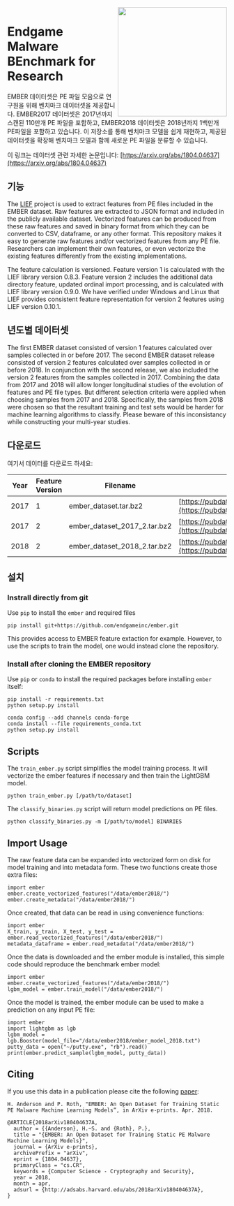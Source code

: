 <img src="resources/logo.png" align="right" width="250px" height="250px">

# Endgame Malware BEnchmark for Research

EMBER 데이터셋은 PE 파일 모음으로 연구원을 위해 벤치마크 데이터셋을 제공합니다. EMBER2017 데이터셋은 2017년까지 스캔된 110만개 PE 파일을 포함하고, EMBER2018 데이터셋은 2018년까지 1백만개 PE파일을 포함하고 있습니다. 이 저장소를 통해 벤치마크 모델을 쉽게 재현하고, 제공된 데이터셋을 확장해 벤치마크 모델과 함께 새로운 PE 파일을 분류할 수 있습니다.

이 링크는 데이터셋 관련 자세한 논문입니다: [https://arxiv.org/abs/1804.04637](https://arxiv.org/abs/1804.04637)

## 기능

The [LIEF](https://lief.quarkslab.com/) project is used to extract features from PE files included in the EMBER dataset. Raw features are extracted to JSON format and included in the publicly available dataset. Vectorized features can be produced from these raw features and saved in binary format from which they can be converted to CSV, dataframe, or any other format. This repository makes it easy to generate raw features and/or vectorized features from any PE file. Researchers can implement their own features, or even vectorize the existing features differently from the existing implementations.

The feature calculation is versioned. Feature version 1 is calculated with the LIEF library version 0.8.3. Feature version 2 includes the additional data directory feature, updated ordinal import processing, and is calculated with LIEF library version 0.9.0.  We have verified under Windows and Linux that LIEF provides consistent feature representation for version 2 features using LIEF version 0.10.1.

## 년도별 데이터셋

The first EMBER dataset consisted of version 1 features calculated over samples collected in or before 2017. The second EMBER dataset release consisted of version 2 features calculated over samples collected in or before 2018. In conjunction with the second release, we also included the version 2 features from the samples collected in 2017. Combining the data from 2017 and 2018 will allow longer longitudinal studies of the evolution of features and PE file types. But different selection criteria were applied when choosing samples from 2017 and 2018. Specifically, the samples from 2018 were chosen so that the resultant training and test sets would be harder for machine learning algorithms to classify. Please beware of this inconsistancy while constructing your multi-year studies.

## 다운로드

여기서 데이터를 다운로드 하세요:

| Year | Feature Version | Filename                     | URL                                                                                                                              | sha256                                                             |
|------|-----------------|------------------------------|----------------------------------------------------------------------------------------------------------------------------------|--------------------------------------------------------------------|
| 2017 | 1               | ember_dataset.tar.bz2        | [https://pubdata.endgame.com/ember/ember_dataset.tar.bz2](https://pubdata.endgame.com/ember/ember_dataset.tar.bz2)               | `a5603de2f34f02ab6e21df7a0f97ec4ac84ddc65caee33fb610093dd6f9e1df9` |
| 2017 | 2               | ember_dataset_2017_2.tar.bz2 | [https://pubdata.endgame.com/ember/ember_dataset_2017_2.tar.bz2](https://pubdata.endgame.com/ember/ember_dataset_2017_2.tar.bz2) | `60142493c44c11bc3fef292b216a293841283d86ff58384b5dc2d88194c87a6d` |
| 2018 | 2               | ember_dataset_2018_2.tar.bz2 | [https://pubdata.endgame.com/ember/ember_dataset_2018_2.tar.bz2](https://pubdata.endgame.com/ember/ember_dataset_2018_2.tar.bz2) | `b6052eb8d350a49a8d5a5396fbe7d16cf42848b86ff969b77464434cf2997812` |


## 설치
### Instrall directly from git
Use `pip` to install the `ember` and required files

```
pip install git+https://github.com/endgameinc/ember.git
```

This provides access to EMBER feature extaction for example.  However, to use the scripts to train the model, one would instead clone the repository.


### Install after cloning the EMBER repository
Use `pip` or `conda` to install the required packages before installing `ember` itself:

```
pip install -r requirements.txt
python setup.py install
```

```
conda config --add channels conda-forge
conda install --file requirements_conda.txt
python setup.py install
```

## Scripts

The `train_ember.py` script simplifies the model training process. It will vectorize the ember features if necessary and then train the LightGBM model.

```
python train_ember.py [/path/to/dataset]
```

The `classify_binaries.py` script will return model predictions on PE files.

```
python classify_binaries.py -m [/path/to/model] BINARIES
```

## Import Usage

The raw feature data can be expanded into vectorized form on disk for model training and into metadata form. These two functions create those extra files:

```
import ember
ember.create_vectorized_features("/data/ember2018/")
ember.create_metadata("/data/ember2018/")
```

Once created, that data can be read in using convenience functions:

```
import ember
X_train, y_train, X_test, y_test = ember.read_vectorized_features("/data/ember2018/")
metadata_dataframe = ember.read_metadata("/data/ember2018/")
```

Once the data is downloaded and the ember module is installed, this simple code should reproduce the benchmark ember model:

```
import ember
ember.create_vectorized_features("/data/ember2018/")
lgbm_model = ember.train_model("/data/ember2018/")
```

Once the model is trained, the ember module can be used to make a prediction on any input PE file:

```
import ember
import lightgbm as lgb
lgbm_model = lgb.Booster(model_file="/data/ember2018/ember_model_2018.txt")
putty_data = open("~/putty.exe", "rb").read()
print(ember.predict_sample(lgbm_model, putty_data))
```

## Citing

If you use this data in a publication please cite the following [paper](https://arxiv.org/abs/1804.04637):

```
H. Anderson and P. Roth, "EMBER: An Open Dataset for Training Static PE Malware Machine Learning Models”, in ArXiv e-prints. Apr. 2018.

@ARTICLE{2018arXiv180404637A,
  author = {{Anderson}, H.~S. and {Roth}, P.},
  title = "{EMBER: An Open Dataset for Training Static PE Malware Machine Learning Models}",
  journal = {ArXiv e-prints},
  archivePrefix = "arXiv",
  eprint = {1804.04637},
  primaryClass = "cs.CR",
  keywords = {Computer Science - Cryptography and Security},
  year = 2018,
  month = apr,
  adsurl = {http://adsabs.harvard.edu/abs/2018arXiv180404637A},
}
```
